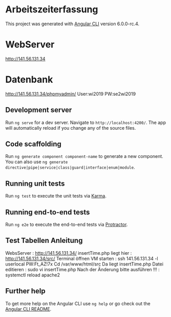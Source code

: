 # Arbeitszeiterfassung
This project was generated with [Angular CLI](https://github.com/angular/angular-cli) version 6.0.0-rc.4.

# WebServer
http://141.56.131.34

# Datenbank
http://141.56.131.34/phpmyadmin/
 User:wi2019
 PW:se2wi2019

## Development server

Run `ng serve` for a dev server. Navigate to `http://localhost:4200/`. The app will automatically reload if you change any of the source files.

## Code scaffolding

Run `ng generate component component-name` to generate a new component. You can also use `ng generate directive|pipe|service|class|guard|interface|enum|module`.

## Running unit tests

Run `ng test` to execute the unit tests via [Karma](https://karma-runner.github.io).

## Running end-to-end tests

Run `ng e2e` to execute the end-to-end tests via [Protractor](http://www.protractortest.org/).

## Test Tabellen Anleitung 
WebsServer :
http://141.56.131.34/
insertTime.php liegt hier :
http://141.56.131.34/src/
Terminal öffnen
VM starten : 
ssh 141.56.131.34 -l userlocal
PW:Ft_AZ!7x
Cd /var/www/html/src
Da liegt insertTime.php
Datei editieren : 
sudo vi insertTime.php
Nach der Änderung bitte ausführen !!! :
systemctl reload apache2


## Further help

To get more help on the Angular CLI use `ng help` or go check out the [Angular CLI README](https://github.com/angular/angular-cli/blob/master/README.md).
